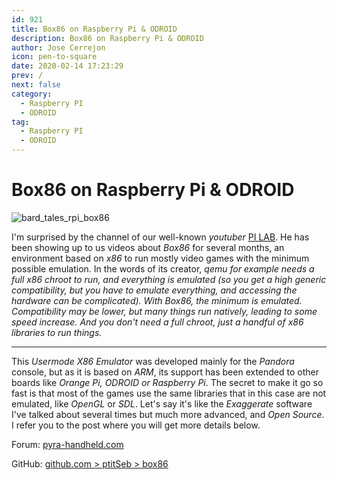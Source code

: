 ```yaml
---
id: 921
title: Box86 on Raspberry Pi & ODROID
description: Box86 on Raspberry Pi & ODROID
author: Jose Cerrejon
icon: pen-to-square
date: 2020-02-14 17:23:29
prev: /
next: false
category:
  - Raspberry PI
  - ODROID
tag:
  - Raspberry PI
  - ODROID
---
```


# Box86 on Raspberry Pi & ODROID

![bard_tales_rpi_box86](/images/2020/02/bard_tales_rpi_box86.png)

I'm surprised by the channel of our well-known *youtuber* [PI LAB](https://www.youtube.com/channel/UCgfQjdc5RceRlTGfuthBs7g). He has been showing up to us videos about *Box86* for several months, an environment based on *x86* to run mostly video games with the minimum possible emulation. In the words of its creator, *qemu for example needs a full x86 chroot to run, and everything is emulated (so you get a high generic compatibility, but you have to emulate everything, and accessing the hardware can be complicated). With Box86, the minimum is emulated. Compatibility may be lower, but many things run natively, leading to some speed increase. And you don't need a full chroot, just a handful of x86 libraries to run things.*

- - -
This *Usermode X86 Emulator* was developed mainly for the *Pandora* console, but as it is based on *ARM*, its support has been extended to other boards like *Orange Pi, ODROID or Raspberry Pi*. The secret to make it go so fast is that most of the games use the same libraries that in this case are not emulated, like *OpenGL* or *SDL*. Let's say it's like the *Exaggerate* software I've talked about several times but much more advanced, and *Open Source*. I refer you to the post where you will get more details below.

Forum: [pyra-handheld.com](https://pyra-handheld.com/boards/threads/box86-linux-userspace-x86-emulator.83577/)

GitHub: [github.com > ptitSeb > box86](https://github.com/ptitSeb/box86)